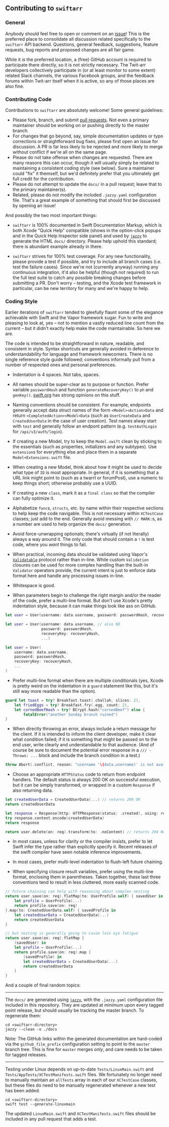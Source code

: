 ## Contributing to `swiftarr`

### General

Anybody should feel free to open or comment on an [issue](https://github.com/grundoon/swiftarr/issues)! This is
the preferred place to consolidate all discussion related specifically to the `swiftarr` API backend. Questions,
general feedback, suggestions, feature requests, bug reports and proposed changes are all fair game.

While it *is* the preferred location, a (free) GitHub account is required to participate there directly, so it is not
strictly necessary. The Twit-arr developers collectively participate in (or at least monitor to some extent) related
Slack channels, the various Facebook groups, and the feedback forums within Twit-arr itself when it is active,
so any of those places are also fine.

### Contributing Code

Contributions to `swiftarr` are absolutely welcome! Some general guidelines:

* Please fork, branch, and submit [pull requests](https://github.com/grundoon/swiftarr/pulls). Not even a primary
maintainer should be working on or pushing directly to the master branch.
* For changes that go beyond, say, simple documentation updates or typo corrections or straightforward bug
fixes, please first open an issue for discussion. A PR is far less likely to be rejected and more likely to merge
without conflict if we're all on the same page.
* Please do not take offense when changes are requested. There are many reasons this can occur, though it will
usually simply be related to maintaining a consistent coding style (see below). Sure a maintainer could "fix" it
themself, but we'd definitely prefer that you ultimately get full credit for the contribution.
* Please do not attempt to update the `docs/` in a pull request; leave that to the primary maintainer(s).
* Related, please do not modify the included `.jazzy.yaml` configuration file. That's a great example of
something that should first be discussed by opening an issue!

And possibly the two most important things:

* `swiftarr` is 100% documented in Swift Documentation Markup, which is both Xcode "Quick Help" compatible
(shows in the option-click popups and in the Quick Help Inspector side panel) and used by
[`jazzy`](https://github.com/realm/jazzy) to generate the HTML `docs/` directory. Please help uphold this standard;
there is abundant example already in there.

* `swiftarr` strives for 100% test coverage. For any new functionality, please provide a test if possible, and try
to include all branch cases (i.e. test the failure cases). Since we're not (currently anyway) running any continuous
integration, it'd also be helpful (though not required) to run the full test suite to catch any possible breaking
changes before submitting a PR. Don't worry – testing, and the Xcode test framework in particular, can be new
territory for many and we're happy to help.

### Coding Style

Earlier iterations of `swiftarr` tended to gleefully flaunt some of the elegance achievable with Swift and the
Vapor framework sugar. Fun to write and pleasing to look at, yes – not to mention a vastly reduced line count from the
current – but it didn't exactly help make the code maintainable. So here we are.

The code is intended to be straightforward in nature, readable, and consistent in style. Syntax shortcuts are
generally avoided in deference to understandability for language and framework newcomers. There is no single
reference style guide followed; conventions informally pull from a number of respected ones and personal
preferences.

* Indentation is 4 spaces. Not tabs, spaces.

* All names should be super-clear as to purpose or function. Prefer variable `passwordHash` and function
`generateRecoveryKey()` to `ph` and `genKey()`.
[swift.org](https://swift.org/documentation/api-design-guidelines/) has strong opinions on this stuff.  

* Naming conventions should be consistent. For example, endpoints generally accept data struct names of the
form `<Model><Action>Data` and return `<CompletedAction><Model>Data` (such as `UserCreateData` and
`CreatedUserData` in the case of user creation). Test names alway start with `test` and generally follow an
endpont pattern (e.g. `testAuthLogin` for `/api/v3/auth/login`).

* If creating a new Model, try to keep the `Model.swift` clean by sticking to the essentials (such as properties,
initializers and any subtypes). Use `extension`s for everything else and place them in a separate
`Model+Extensions.swift` file.

* When creating a new Model, think about how it might be used to decide what type of `ID` is most appropriate.
In general, if it is something that a URL link might point to (such as a twarrt or forumPost), use a numeric to keep
things short; otherwise probably use a UUID.

* If creating a new `class`, mark it as a `final class` so that the compiler can fully optimize it.

* Alphabetize `func`s, `structs`, etc. by name within their respective sections to help keep the code navigable.
This is not necessary within `XCTestCase` classes; just add to the end. Generally avoid messing with `// MARK:`s,
as a number are used to help organize the `docs/` generation.

* Avoid force-unwrapping optionals; there's virtually (if not literally) always a way around it. The only code that
should contain a `!` is test code, where you *want* things to fail.

* When practical, incoming data should be validated using Vapor's
[`Validatable`](https://docs.vapor.codes/3.0/validation/overview/) protocol rather than in-line. While custom 
`Validation` closures can be used for more complex handling than the built-in `Validator` operators provide,
the current intent is just to enforce data format here and handle any processing issues in-line.

* Whitespace is good.

* When parameters begin to challenge the right margin and/or the reader of the code, prefer a multi-line format.
But don't use Xcode's pretty indentation style, because it can make things look like ass on GitHub.

```swift
let user = User(username: data.username, password: passwordHash, recoveryKey: recoveryHash, ...) // NO

let user = User(username: data.username, // also NO
                password: passwordHash,
                recoveryKey: recoveryHash,
                ...)

let user = User(
    username: data.username,
    password: passwordHash,
    recoveryKey: recoveryHash,
    ...
)
```

* Prefer multi-line format when there are multiple conditionals (yes, Xcode is pretty weird on the indentation in a
`guard` statement like this, but it's still way more readable than the option).

```swift
guard let toast = try? Breakfast.toast(.challah, slices: 2),
    let friedEggs = try? Breakfast.fry(.egg, count: 2),
    let cornedBeefHash = try? BCrypt.hash("cornedBeef") else {
        fatalError("another Sunday brunch ruined")
}
```

* When directly throwing an error, always include a return message for the client. If it is intended to inform the
client developer, make it clear what condition failed; if it is something that might be passed on to the end user,
write clearly and understandable to that audience. (And of course be sure to document the potential error
response  in a `/// -Throws: ...` block and include the branch condition in a test.)

```swift
throw Abort(.conflict, reason: "username '\(data.username)' is not available")
```

* Choose an appropriate `HTTPStatus` code to return from endpoint handlers. The default status is always
200 OK on successful execution, but it can be simply transformed, or wrapped in a custom `Response` if also
returning data.

```swift
let createdUserData = CreatedUserData(...) // returns 200 OK
return createdUserData

let response = Response(http: HTTPResponse(status: .created), using: req) // returns 201 Created
try response.content.encode(createdUserData)
return response

return user.delete(on: req).transform(to: .noContent) // returns 204 No Content
```

* In most cases, unless for clarity or the compiler insists, prefer to let Swift infer the type rather than explicitly
specify it. Recent releases of the swift compiler have seen notable inference improvements.

* In most cases, prefer multi-level indentation to flush-left future chaining.

* When specifying closure result variables, prefer using the multi-line format, enclosing them in parentheses. Taken
together, these last three conventions tend to result in less cluttered, more easily scanned code. 

```swift
// future chaining can help with reasoning about complex nesting
return user.save(on: req).flatMap(to: UserProfile.self) { savedUser in
    let profile = UserProfile(...)
    return profile.save(on: req)
}.map(to: CreatedUserData.self) { savedProfile in
    let createdUserData = CreatedUserData(...)
    return createdUserData
}

// but nesting is generally going to cause less eye fatigue
return user.save(on: req).flatMap {
    (savedUser) in
    let profile = UserProfile(...)
    return profile.save(on: req).map {
        (savedProfile) in
        let createdUserData = CreatedUserData(...)
        return createdUserData
    }
}
```

And a couple of final random topics:

---
The `docs/` are generated using [`jazzy`](https://github.com/realm/jazzy), with the `.jazzy.yaml` configuration
file included in this repository. They are updated at minimum upon every tagged point release, but should usually
be tracking the master branch. To regenerate them:

```shell
cd <swiftarr-directory>
jazzy --clean -o ./docs
```
Note: The GitHub links within the generated documentation are hard-coded via the `github_file_prefix`
configuration setting to point to the `master` branch tree. This is fine for `master` merges *only*, and care needs
to be taken for tagged releases.

---

Testing under Linux depends on up-to-date `Tests/LinuxMain.swift`  and
`Tests/AppTests/XCTestManifests.swift` files. We fortunately no longer need to manually maintain an
`allTests` array in each of our `XCTestCase` classes, but these files do need to be manually regenerated
whenever a new test has been added.

```shell
cd <swiftarr-directory>
swift test --generate-linuxmain
```
The updated `LinuxMain.swift` and `XCTestManifests.swift` files should be included in any pull
request that adds a test.
